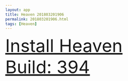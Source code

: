 ```yaml
---
layout: app
title: Heaven 201803201906
permalink: 201803201906.html
tags: [Heaven]
---
```

<div class="pure-g">
    <div class="pure-u-1-1" style="font-size: 4em">
        <a class="pure-button-primary" href="itms-services://?action=download-manifest&url=https%3A%2F%2Flitsungyisigono.github.io%2FTestScript%2Fmanifests%2F201803201906.plist"><i class="fa fa-download" aria-hidden="true"></i>Install Heaven Build: 394</a>
    </div>
</div>